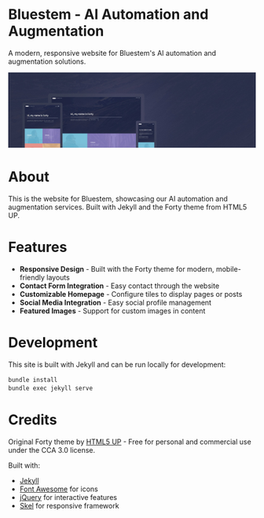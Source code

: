 # Bluestem - AI Automation and Augmentation

A modern, responsive website for Bluestem's AI automation and augmentation solutions.

![Bluestem](assets/images/forty.jpg "Bluestem")

# About

This is the website for Bluestem, showcasing our AI automation and augmentation services. Built with Jekyll and the Forty theme from HTML5 UP.

# Features

* **Responsive Design** - Built with the Forty theme for modern, mobile-friendly layouts
* **Contact Form Integration** - Easy contact through the website
* **Customizable Homepage** - Configure tiles to display pages or posts
* **Social Media Integration** - Easy social profile management
* **Featured Images** - Support for custom images in content

# Development

This site is built with Jekyll and can be run locally for development:

```bash
bundle install
bundle exec jekyll serve
```

# Credits

Original Forty theme by [HTML5 UP](https://html5up.net/) - Free for personal and commercial use under the CCA 3.0 license.

Built with:
- [Jekyll](https://jekyllrb.com/)
- [Font Awesome](https://fontawesome.com/) for icons
- [jQuery](https://jquery.com/) for interactive features
- [Skel](https://skel.io/) for responsive framework
